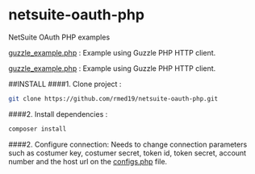 # netsuite-oauth-php
NetSuite OAuth PHP examples

[guzzle_example.php](guzzle_example.php) : Example using Guzzle PHP HTTP client.

[guzzle_example.php](guzzle_curl.php) : Example using Guzzle PHP HTTP client.

##INSTALL
####1. Clone project :
```bash
git clone https://github.com/rmed19/netsuite-oauth-php.git
```

####2. Install dependencies :
```bash
composer install
```

####2. Configure connection:
Needs to change connection parameters such as costumer key, costumer secret, token id, token secret, account number and the host url on the [configs.php](configs.php) file.

